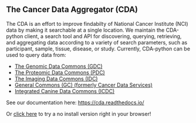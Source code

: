 ## The Cancer Data Aggregator (CDA)

The CDA is an effort to improve findabilty of National Cancer Institute (NCI) data by making it searchable at a single location. 
We maintain the CDA-python client, a search tool and API for discovering, querying, retrieving, and aggregating data according to a variety of search parameters, such as participant, sample, tissue, disease, or study.
Currently, CDA-python can be used to query data from:


- [The Genomic Data Commons (GDC)](https://portal.gdc.cancer.gov/)
- [The Proteomic Data Commons (PDC)](https://pdc.cancer.gov/pdc/)
- [The Imaging Data Commons (IDC)](https://portal.imaging.datacommons.cancer.gov/)
- [General Commons (GC) (formerly Cancer Data Services)](https://datacommons.cancer.gov/repository/general-commons)
- [Integrated Canine Data Commons (ICDC)](https://caninecommons.cancer.gov/#/explore)

See our documentation here: https://cda.readthedocs.io/

Or [click here](https://colab.research.google.com/github/CancerDataAggregator/Community-Notebooks/blob/main/Tutorials/Welcome.ipynb) to try a no install version right in your browser!

<!--

**Here are some ideas to get you started:**

🙋‍♀️ A short introduction - what is your organization all about?
🌈 Contribution guidelines - how can the community get involved?
👩‍💻 Useful resources - where can the community find your docs? Is there anything else the community should know?
🍿 Fun facts - what does your team eat for breakfast?
🧙 Remember, you can do mighty things with the power of [Markdown](https://docs.github.com/github/writing-on-github/getting-started-with-writing-and-formatting-on-github/basic-writing-and-formatting-syntax)
-->
